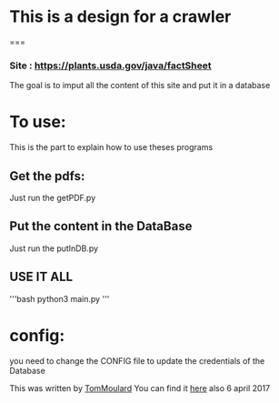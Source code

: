 # This is a design for a crawler
===

### Site : https://plants.usda.gov/java/factSheet

The goal is to imput all the content of this site and put it in a database

# To use:

This is the part to explain how to use theses programs

## Get the pdfs:
Just run the getPDF.py

## Put the content in the DataBase
Just run the putInDB.py

## USE IT ALL
'''bash
python3 main.py
'''

# config:
you need to change the CONFIG file to update the credentials of the Database

This was written by [TomMoulard](http://tom.moulard.org)
You can find it [here]() also
6 april 2017